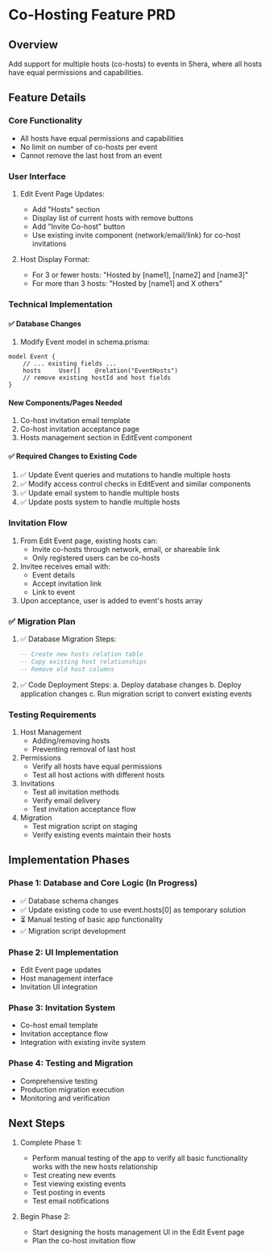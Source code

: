 # Co-Hosting Feature PRD

## Overview

Add support for multiple hosts (co-hosts) to events in Shera, where all hosts have equal permissions and capabilities.

## Feature Details

### Core Functionality

- All hosts have equal permissions and capabilities
- No limit on number of co-hosts per event
- Cannot remove the last host from an event

### User Interface

1. Edit Event Page Updates:

   - Add "Hosts" section
   - Display list of current hosts with remove buttons
   - Add "Invite Co-host" button
   - Use existing invite component (network/email/link) for co-host invitations

2. Host Display Format:
   - For 3 or fewer hosts: "Hosted by [name1], [name2] and [name3]"
   - For more than 3 hosts: "Hosted by [name1] and X others"

### Technical Implementation

#### ✅ Database Changes

1. Modify Event model in schema.prisma:

```prisma
model Event {
    // ... existing fields ...
    hosts     User[]    @relation("EventHosts")
    // remove existing hostId and host fields
}
```

#### New Components/Pages Needed

1. Co-host invitation email template
2. Co-host invitation acceptance page
3. Hosts management section in EditEvent component

#### ✅ Required Changes to Existing Code

1. ✅ Update Event queries and mutations to handle multiple hosts
2. ✅ Modify access control checks in EditEvent and similar components
3. ✅ Update email system to handle multiple hosts
4. ✅ Update posts system to handle multiple hosts

### Invitation Flow

1. From Edit Event page, existing hosts can:
   - Invite co-hosts through network, email, or shareable link
   - Only registered users can be co-hosts
2. Invitee receives email with:
   - Event details
   - Accept invitation link
   - Link to event
3. Upon acceptance, user is added to event's hosts array

### ✅ Migration Plan

1. ✅ Database Migration Steps:
   ```sql
   -- Create new hosts relation table
   -- Copy existing host relationships
   -- Remove old host columns
   ```
2. ✅ Code Deployment Steps:
   a. Deploy database changes
   b. Deploy application changes
   c. Run migration script to convert existing events

### Testing Requirements

1. Host Management
   - Adding/removing hosts
   - Preventing removal of last host
2. Permissions
   - Verify all hosts have equal permissions
   - Test all host actions with different hosts
3. Invitations
   - Test all invitation methods
   - Verify email delivery
   - Test invitation acceptance flow
4. Migration
   - Test migration script on staging
   - Verify existing events maintain their hosts

## Implementation Phases

### Phase 1: Database and Core Logic (In Progress)

- ✅ Database schema changes
- ✅ Update existing code to use event.hosts[0] as temporary solution
- ⏳ Manual testing of basic app functionality
- ✅ Migration script development

### Phase 2: UI Implementation

- Edit Event page updates
- Host management interface
- Invitation UI integration

### Phase 3: Invitation System

- Co-host email template
- Invitation acceptance flow
- Integration with existing invite system

### Phase 4: Testing and Migration

- Comprehensive testing
- Production migration execution
- Monitoring and verification

## Next Steps

1. Complete Phase 1:

   - Perform manual testing of the app to verify all basic functionality works with the new hosts relationship
   - Test creating new events
   - Test viewing existing events
   - Test posting in events
   - Test email notifications

2. Begin Phase 2:
   - Start designing the hosts management UI in the Edit Event page
   - Plan the co-host invitation flow
